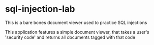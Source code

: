 # sql-injection-lab
This is a bare bones document viewer used to practice SQL injections

This application features a simple document viewer, that takes a user's 'security code'
and returns all documents tagged with that code

